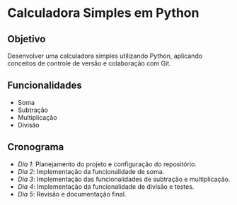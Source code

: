 # Calculadora Simples em Python

## Objetivo
Desenvolver uma calculadora simples utilizando Python, aplicando conceitos de controle de versão e colaboração com Git.

## Funcionalidades
- Soma
- Subtração
- Multiplicação
- Divisão

## Cronograma
- *Dia 1*: Planejamento do projeto e configuração do repositório.
- *Dia 2*: Implementação da funcionalidade de soma.
- *Dia 3*: Implementação das funcionalidades de subtração e multiplicação.
- *Dia 4*: Implementação da funcionalidade de divisão e testes.
- *Dia 5*: Revisão e documentação final.
